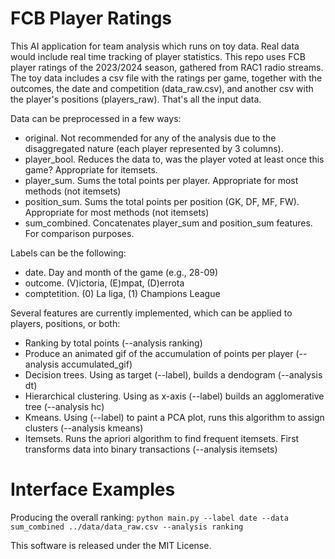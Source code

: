 # FCB Player Ratings
This AI application for team analysis which runs on toy data. Real data would include real time tracking of player statistics. This repo uses FCB player ratings of the 2023/2024 season, gathered from RAC1 radio streams.
The toy data includes a csv file with the ratings per game, together with the outcomes, the date and competition (data_raw.csv), and another csv with the player's positions (players_raw). That's all the input data.

Data can be preprocessed in a few ways:
* original. Not recommended for any of the analysis due to the disaggregated nature (each player represented by 3 columns).
* player_bool. Reduces the data to, was the player voted at least once this game? Appropriate for itemsets.
* player_sum. Sums the total points per player. Appropriate for most methods (not itemsets)
* position_sum. Sums the total points per position (GK, DF, MF, FW). Appropriate for most methods (not itemsets)
* sum_combined. Concatenates player_sum and position_sum features. For comparison purposes.

Labels can be the following:
* date. Day and month of the game (e.g., 28-09)
* outcome. (V)ictoria, (E)mpat, (D)errota
* comptetition. (0) La liga, (1) Champions League  

Several features are currently implemented, which can be applied to players, positions, or both:
* Ranking by total points (--analysis ranking)
* Produce an animated gif of the accumulation of points per player (--analysis accumulated_gif)
* Decision trees. Using as target (--label), builds a dendogram (--analysis dt)
* Hierarchical clustering. Using as x-axis (--label) builds an agglomerative tree (--analysis hc)
* Kmeans. Using (--label) to paint a PCA plot, runs this algorithm to assign clusters (--analysis kmeans)
* Itemsets. Runs the apriori algorithm to find frequent itemsets. First transforms data into binary transactions (--analysis itemsets)

# Interface Examples
Producing the overall ranking:
`python main.py --label date --data sum_combined ../data/data_raw.csv --analysis ranking`

This software is released under the MIT License.

